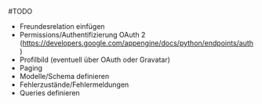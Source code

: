 #TODO

 - Freundesrelation einfügen
 - Permissions/Authentifizierung OAuth 2 (https://developers.google.com/appengine/docs/python/endpoints/auth)
 - Profilbild (eventuell über OAuth oder Gravatar)
 - Paging
 - Modelle/Schema definieren
 - Fehlerzustände/Fehlermeldungen
 - Queries definieren
